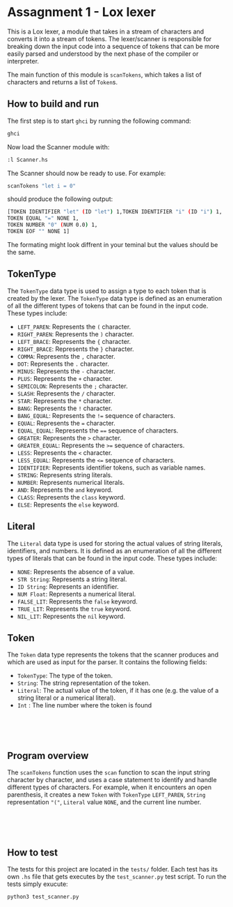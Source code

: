 # Assagnment 1 - Lox lexer

This is a Lox lexer, a module that takes in a stream of characters and converts it into a stream of tokens. The lexer/scanner is responsible for breaking down the input code into a sequence of tokens that can be more easily parsed and understood by the next phase of the compiler or interpreter.

The main function of this module is `scanTokens`, which takes a list of characters and returns a list of `Token`s.

## How to build and run
The first step is to start `ghci` by running the following command: 
```bash
ghci
```

Now load the Scanner module with:
```bash
:l Scanner.hs
```

The Scanner should now be ready to use. For example:
```bash
scanTokens "let i = 0"
```
should produce the following output:

```bash
[TOKEN IDENTIFIER "let" (ID "let") 1,TOKEN IDENTIFIER "i" (ID "i") 1,
TOKEN EQUAL "=" NONE 1,
TOKEN NUMBER "0" (NUM 0.0) 1,
TOKEN EOF "" NONE 1]
```
The formating might look diffrent in your teminal but the values should be the same.

## TokenType

The `TokenType` data type is used to assign a type to each token that is created by the lexer. The `TokenType` data type is defined as an enumeration of all the different types of tokens that can be found in the input code. These types include:

- `LEFT_PAREN`: Represents the `(` character.
- `RIGHT_PAREN`: Represents the `)` character.
- `LEFT_BRACE`: Represents the `{` character.
- `RIGHT_BRACE`: Represents the `}` character.
- `COMMA`: Represents the `,` character.
- `DOT`: Represents the `.` character.
- `MINUS`: Represents the `-` character.
- `PLUS`: Represents the `+` character.
- `SEMICOLON`: Represents the `;` character.
- `SLASH`: Represents the `/` character.
- `STAR`: Represents the `*` character.
- `BANG`: Represents the `!` character.
- `BANG_EQUAL`: Represents the `!=` sequence of characters.
- `EQUAL`: Represents the `=` character.
- `EQUAL_EQUAL`: Represents the `==` sequence of characters.
- `GREATER`: Represents the `>` character.
- `GREATER_EQUAL`: Represents the `>=` sequence of characters.
- `LESS`: Represents the `<` character.
- `LESS_EQUAL`: Represents the `<=` sequence of characters.
- `IDENTIFIER`: Represents identifier tokens, such as variable names.
- `STRING`: Represents string literals.
- `NUMBER`: Represents numerical literals.
- `AND`: Represents the `and` keyword.
- `CLASS`: Represents the `class` keyword.
- `ELSE`: Represents the `else` keyword.



## Literal

The `Literal` data type is used for storing the actual values of string literals, identifiers, and numbers. It is defined as an enumeration of all the different types of literals that can be found in the input code. These types include:

- `NONE`: Represents the absence of a value.
- `STR String`: Represents a string literal.
- `ID String`: Represents an identifier.
- `NUM Float`: Represents a numerical literal.
- `FALSE_LIT`: Represents the `false` keyword.
- `TRUE_LIT`: Represents the `true` keyword.
- `NIL_LIT`: Represents the `nil` keyword.

## Token

The `Token` data type represents the tokens that the scanner produces and which are used as input for the parser. It contains the following fields:

- `TokenType`: The type of the token.
- `String`: The string representation of the token.
- `Literal`: The actual value of the token, if it has one (e.g. the value of a string literal or a numerical literal).
- `Int` : The line number where the token is found


<br/>
<br/>
<br/>

## Program overview
The `scanTokens` function uses the `scan` function to scan the input string character by character, and uses a case statement to identify and handle different types of characters. For example, when it encounters an open parenthesis, it creates a new `Token` with `TokenType` `LEFT_PAREN`, `String` representation `"("`, `Literal` value `NONE`, and the current line number.


<br/>
<br/>
<br/>

## How to test
The tests for this project are located in the `tests/` folder. Each test has its own `.hs` file that gets executes by the `test_scanner.py` test script. To run the tests simply exucute:

```bash
python3 test_scanner.py
```
